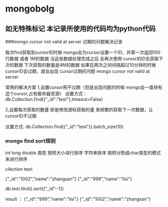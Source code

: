 # mongobolg


## 如无特殊标记 本记录所使用的代码均为python代码


###mongo cursor not valid at server  过期的问题解决记录

每次find获取到cursor的时候 mongo会为cursor设置一个ID，并第一次返回100行数据 或者 1M的数据
当这些数据处理完成之后 会再次使用 cursor的ID去获取下次的数据  下次获取的数量是4M的数据
如果在两次之间间隔超过10分钟的时候 cursorID会过期，就会出现 cursor过期的问题 mongo cursor not valid at server

常用的解决方案
1,设置cursor用不过期（但是出现问题的时候 mongo会一直持有这个cursor,占有服务器资源）
  设置方式：db.Collection.find({"_id":"test"},timeout=False)

2,设置每次获取的数量 即是修改游标获取的量 来频繁的获取下一次数据，让cursorID不过期

  设置方式: db.Collection.find({"_id":"test"}).batch_size(10)



### mongo find sort规则

int long double 类型 按照大小进行排序
字符串排序 按照分割成char类型的模式来进行排序

cllection test:

{"_id":"1002","name":"zhangsan"}
{"_id":"999","name":"lisi"}

db.test.find().sort({"_id":-1})

result ：
{"_id":"999","name":"lisi"}
{"_id":"1002","name":"zhangsan"}
